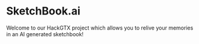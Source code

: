 # SketchBook.ai

Welcome to our HackGTX project which allows you to relive your memories in an AI generated sketchbook!

